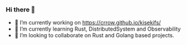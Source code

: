 ### Hi there 👋

- 🔭 I’m currently working on https://crrow.github.io/kisekifs/
- 🌱 I’m currently learning Rust, DistributedSystem and Observability
- 👯 I’m looking to collaborate on Rust and Golang based projects.

<!--START_SECTION:waka-->

<!--END_SECTION:waka-->